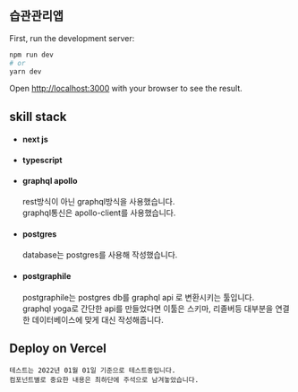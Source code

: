 ## 습관관리앱

First, run the development server:

```bash
npm run dev
# or
yarn dev
```

Open [http://localhost:3000](http://localhost:3000) with your browser to see the result.

## skill stack
+ #### next js

+ #### typescript

+ #### graphql apollo
    rest방식이 아닌 graphql방식을 사용했습니다.  
    graphql통신은 apollo-client를 사용했습니다.  
+ #### postgres
    database는 postgres를 사용해 작성했습니다.  
+ #### postgraphile
    postgraphile는 postgres db를 graphql api 로 변환시키는 툴입니다.  
    graphql yoga로 간단한 api를 만들었다면 이툴은
    스키마, 리졸버등 대부분을 연결한 데이터베이스에 맞게 대신 작성해줍니다.


## Deploy on Vercel
    테스트는 2022년 01월 01일 기준으로 테스트중입니다.  
    컴포넌트별로 중요한 내용은 최하단에 주석으로 남겨놓았습니다.
    

